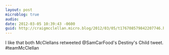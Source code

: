 ```yaml
---
layout: post
microblog: true
audio: 
date: 2012-03-05 10:39:43 -0600
guid: http://craigmcclellan.micro.blog/2012/03/05/t176708579842207746.html
---
```

I like that both McClellans retweeted @SamCarFood's Destiny's Child tweet. #teamMcClellan
